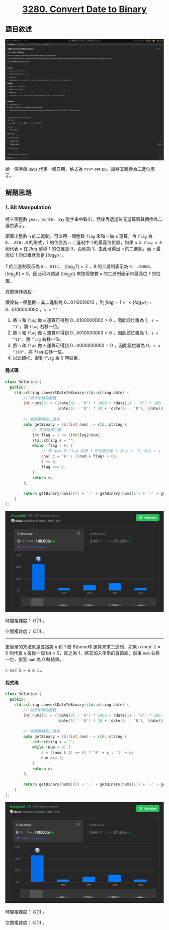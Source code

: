 # <center> [3280. Convert Date to Binary](https://leetcode.com/problems/convert-date-to-binary/description/) </center>

## 題目敘述

[![](https://raw.githubusercontent.com/reese60525/ForPicGo/main/Pictures202501011147005.png)](https://raw.githubusercontent.com/reese60525/ForPicGo/main/Pictures202501011147005.png)

給一個字串 `date` 代表一個日期，格式為 `YYYY-MM-DD`，請將其轉換為二進位表示。

## 解題思路

### 1. Bit Manipulation

將三個整數 `year`、`month`、`day` 從字串中取出，然後再透過位元運算將其轉換為二進位表示。

要算出整數 `n` 的二進制，可以用一個整數 `flag` 來和 `n` 做 `&` 運算，令 `flag` 為 `0...010..0` 的形式，1 的位置為 `n` 二進制中 1 的最高位位置，如果 `n & flag = 0` 則代表 $n$ 在 $flag$ 前導 1 的位置是 0，否則為 1，由此可得出 `n` 的二進制，而 `n` 最高位 1 的位置就會是 $\lfloor \log_2 n \rfloor$ 。

7 的二進制表示為 `0...0111`， $\lfloor \log_2 7 \rfloor = 2$ ，8 的二進制表示為 `0...01000`， $\lfloor \log_2 8 \rfloor = 3$，因此可以透過 $\lfloor \log_2 n \rfloor$ 來取得整數 `n` 的二進制表示中最高位 1 的位置。

實際操作流程：

假設有一個整數 `n` 其二進制為 $0...0110010010$ ，則 $flag = 1 << \lfloor log_2 n \rfloor = 0...0100000000$ ，`s = ""`

1. 將 `n` 和 `flag` 做 `&` 運算可得到 $0...0100000000 > 0$ ，因此該位置為 1，`s = "1"`，將 `flag` 右移一位。
2. 將 `n` 和 `flag` 做 `&` 運算可得到 $0...0010000000 > 0$ ，因此該位置為 1，`s = "11"`，將 `flag` 右移一位。
3. 將 `n` 和 `flag` 做 `&` 運算可得到 $0...0000000000 = 0$ ，因此該位置為 0，`s = "110"`，將 `flag` 右移一位。
4. 以此類推，直到 `flag` 為 0 時結束。

#### 程式碼

```cpp {.line-numbers}
class Solution {
  public:
    std::string convertDateToBinary(std::string date) {
        // 將字串轉為整數
        int nums[3] = {(date[0] - '0') * 1000 + (date[1] - '0') * 100 + (date[2] - '0') * 10 + (date[3] - '0'),
                       (date[5] - '0') * 10 + (date[6] - '0'), (date[8] - '0') * 10 + (date[9] - '0')};

        // 將整數轉為二進制
        auto getBinary = [&](int num) -> std::string {
            // 取得最高位數
            int flag = 1 << (int)log2(num);
            std::string s = "";
            while (flag > 0) {
                // 若 num 在 flag 前導 1 的位置也是 1 則 c = '1' 反之 c = '0'
                char c = '0' + ((num & flag) > 0);
                s += c;
                flag >>= 1;
            }
            return s;
        };

        return getBinary(nums[0]) + '-' + getBinary(nums[1]) + '-' + getBinary(nums[2]);
    }
};
```

[![](https://raw.githubusercontent.com/reese60525/ForPicGo/main/Pictures202501011221249.png)](https://raw.githubusercontent.com/reese60525/ForPicGo/main/Pictures202501011221249.png)

時間複雜度： $O(1)$ 。

空間複雜度： $O(1)$ 。

---

更簡單的方法就是直接將 `n` 和 1 做 $\bmod$ 運算來求二進制，如果 $n \bmod 2 = 0$ 則代表 `n` 最後一個 bit = 0，反之為 1，將其加入字串的最前面，然後 `num` 右移一位，直到 `num` 為 0 時結束。

`n mod 2 = n & 1` 。

#### 程式碼

```cpp {.line-numbers}
class Solution {
  public:
    std::string convertDateToBinary(std::string date) {
        // 將字串轉為整數
        int nums[3] = {(date[0] - '0') * 1000 + (date[1] - '0') * 100 + (date[2] - '0') * 10 + (date[3] - '0'),
                       (date[5] - '0') * 10 + (date[6] - '0'), (date[8] - '0') * 10 + (date[9] - '0')};

        // 將整數轉為二進制
        auto getBinary = [&](int num) -> std::string {
            std::string s = "";
            while (num > 0) {
                s = ((num & 1) == 0) ? '0' + s : '1' + s;
                num >>= 1;
            }
            return s;
        };

        return getBinary(nums[0]) + '-' + getBinary(nums[1]) + '-' + getBinary(nums[2]);
    }
};
```

[![](https://raw.githubusercontent.com/reese60525/ForPicGo/main/Pictures202501011227586.png)](https://raw.githubusercontent.com/reese60525/ForPicGo/main/Pictures202501011227586.png)

時間複雜度： $O(1)$ 。

空間複雜度： $O(1)$ 。
